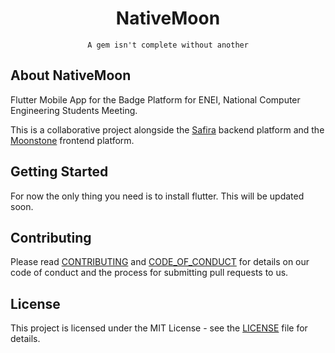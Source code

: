 <h1 align="center"> NativeMoon </h1>

<p align="center">
    <code>A gem isn't complete without another</code>
</p>

## About NativeMoon

Flutter Mobile App for the Badge Platform for ENEI, National Computer Engineering Students Meeting.

This is a collaborative project alongside the
[Safira](https://github.com/cesium/safira) backend platform
and the
[Moonstone](https://github.com/cesium/moonstone) frontend platform.

## Getting Started

For now the only thing you need is to install flutter. This will be updated soon.

## Contributing

Please read [CONTRIBUTING](CONTRIBUTING.md) and [CODE_OF_CONDUCT](CODE_OF_CONDUCT.md) for details on our code of conduct and the process for submitting pull requests to us.

## License

This project is licensed under the MIT License - see the [LICENSE](LICENSE.txt) file for details.
